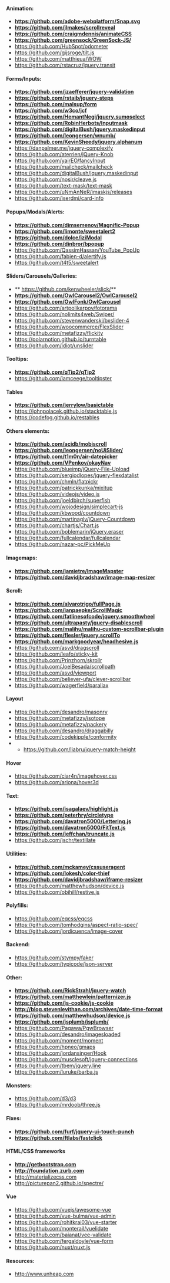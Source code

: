 #### Animation:
* **https://github.com/adobe-webplatform/Snap.svg**
* **https://github.com/jlmakes/scrollreveal**
* **https://github.com/craigmdennis/animateCSS**
* **https://github.com/greensock/GreenSock-JS/**
* https://github.com/HubSpot/odometer
* https://github.com/gijsroge/tilt.js
* https://github.com/matthieua/WOW
* https://github.com/rstacruz/jquery.transit

#### Forms/Inputs:
* **https://github.com/jzaefferer/jquery-validation**
* **https://github.com/rstaib/jquery-steps**
* **https://github.com/malsup/form**
* **https://github.com/w3co/jcf**
* **https://github.com/HemantNegi/jquery.sumoselect**
* **https://github.com/RobinHerbots/Inputmask**
* **https://github.com/digitalBush/jquery.maskedinput**
* **https://github.com/leongersen/wnumb/**
* **https://github.com/KevinSheedy/jquery.alphanum**
* https://danpalmer.me/jquery-complexify
* https://github.com/aterrien/jQuery-Knob
* https://github.com/yairEO/fancyInput
* https://github.com/mailcheck/mailcheck
* https://github.com/digitalBush/jquery.maskedinput
* https://github.com/nosir/cleave.js
* https://github.com/text-mask/text-mask
* https://github.com/uNmAnNeR/imaskjs/releases
* https://github.com/iserdmi/card-info

#### Popups/Modals/Alerts:
* **https://github.com/dimsemenov/Magnific-Popup**
* **https://github.com/limonte/sweetalert2**
* **https://github.com/dolce/iziModal**
* **https://github.com/dinbror/bpopup**
* https://github.com/QassimHassan/YouTube_PopUp
* https://github.com/fabien-d/alertify.js
* https://github.com/t4t5/sweetalert

#### Sliders/Carousels/Galleries:
* ** https://github.com/kenwheeler/slick/**
* **https://github.com/OwlCarousel2/OwlCarousel2**
* **https://github.com/OwlFonk/OwlCarousel**
* https://github.com/artpolikarpov/fotorama
* https://github.com/nolimits4web/Swiper/
* https://github.com/stevenwanderski/bxslider-4
* https://github.com/woocommerce/FlexSlider
* https://github.com/metafizzy/flickity
* https://polarnotion.github.io/turntable
* https://github.com/idiot/unslider

#### Tooltips:
* **https://github.com/qTip2/qTip2**
* https://github.com/iamceege/tooltipster

#### Tables
* **https://github.com/jerrylow/basictable**
* https://johnpolacek.github.io/stacktable.js
* https://codefog.github.io/restables

#### Others elements:
* **https://github.com/acidb/mobiscroll**
* **https://github.com/leongersen/noUiSlider/**
* **https://github.com/t1m0n/air-datepicker**
* **https://github.com/VPenkov/okayNav**
* https://github.com/blueimp/jQuery-File-Upload
* https://github.com/sergiodlopes/jquery-flexdatalist
* https://github.com/chmln/flatpickr
* https://github.com/patrickkunka/mixitup
* https://github.com/videojs/video.js
* https://github.com/joeldbirch/superfish
* https://github.com/wojodesign/simplecart-js
* https://github.com/kbwood/countdown
* https://github.com/martinaglv/jQuery-Countdown
* https://github.com/chartjs/Chart.js
* https://github.com/boblemarin/jQuery.eraser
* https://github.com/fullcalendar/fullcalendar
* https://github.com/nazar-pc/PickMeUp

#### Imagemaps:
* **https://github.com/jamietre/ImageMapster**
* **https://github.com/davidjbradshaw/image-map-resizer**

#### Scroll:
* **https://github.com/alvarotrigo/fullPage.js**
* **https://github.com/janpaepke/ScrollMagic**
* **https://github.com/fatlinesofcode/jquery.smoothwheel**
* **https://github.com/ultrapasty/jquery-disablescroll**
* **https://github.com/malihu/malihu-custom-scrollbar-plugin**
* **https://github.com/flesler/jquery.scrollTo**
* **https://github.com/markgoodyear/headhesive.js**
* https://github.com/asvd/dragscroll
* https://github.com/leafo/sticky-kit
* https://github.com/Prinzhorn/skrollr
* https://github.com/JoelBesada/scrollpath
* https://github.com/asvd/viewport
* https://github.com/believer-ufa/clever-scrollbar
* https://github.com/wagerfield/parallax

#### Layout
* https://github.com/desandro/masonry
* https://github.com/metafizzy/isotope
* https://github.com/metafizzy/packery
* https://github.com/desandro/draggabilly
* https://github.com/codekipple/conformity
* * https://github.com/liabru/jquery-match-height

#### Hover
* https://github.com/ciar4n/imagehover.css
* https://github.com/ariona/hover3d

#### Text:
* **https://github.com/isagalaev/highlight.js**
* **https://github.com/peterhry/circletype**
* **https://github.com/davatron5000/Lettering.js**
* **https://github.com/davatron5000/FitText.js**
* **https://github.com/jeffchan/truncate.js**
* https://github.com/jschr/textillate

#### Utilities:
* **https://github.com/mckamey/cssuseragent**
* **https://github.com/lokesh/color-thief**
* **https://github.com/davidjbradshaw/iframe-resizer**
* https://github.com/matthewhudson/device.js
* https://github.com/obihill/restive.js

#### Polyfills:
* https://github.com/eqcss/eqcss
* https://github.com/tomhodgins/aspect-ratio-spec/
* https://github.com/jordicuenca/image-cover

#### Backend:
* https://github.com/stympy/faker
* https://github.com/typicode/json-server

#### Other:
* **https://github.com/RickStrahl/jquery-watch**
* **https://github.com/matthewlein/patternizer.js**
* **https://github.com/js-cookie/js-cookie**
* **http://blog.stevenlevithan.com/archives/date-time-format**
* **https://github.com/matthewhudson/device.js**
* **https://github.com/jsplumb/jsplumb/**
* https://github.com/Pagawa/PgwBrowser
* https://github.com/desandro/imagesloaded
* https://github.com/moment/moment
* https://github.com/hpneo/gmaps
* https://github.com/jordansinger/Hook
* https://github.com/musclesoft/jquery-connections
* https://github.com/tbem/jquery.line
* https://github.com/luruke/barba.js

#### Monsters:
* https://github.com/d3/d3
* https://github.com/mrdoob/three.js

#### Fixes:
* **https://github.com/furf/jquery-ui-touch-punch**
* **https://github.com/ftlabs/fastclick**

#### HTML/CSS frameworks
* **http://getbootstrap.com**
* **http://foundation.zurb.com**
* http://materializecss.com
* http://picturepan2.github.io/spectre/

#### Vue
* https://github.com/vuejs/awesome-vue
* https://github.com/vue-bulma/vue-admin
* https://github.com/rohitkrai03/vue-starter
* https://github.com/monterail/vuelidate
* https://github.com/baianat/vee-validate
* https://github.com/fergaldoyle/vue-form
* https://github.com/nuxt/nuxt.js

#### Resources:
* http://www.unheap.com
